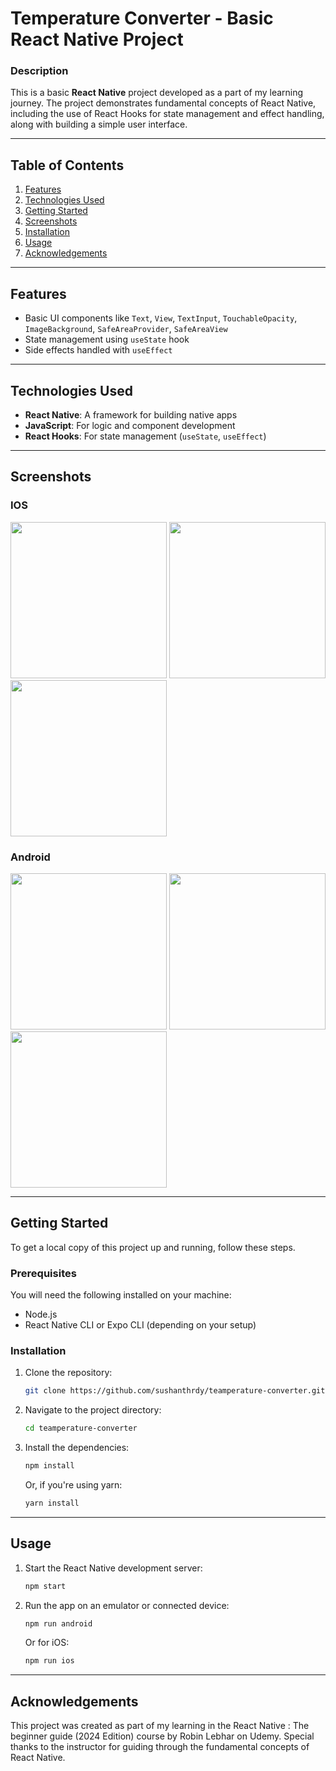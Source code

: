 # Temperature Converter - Basic React Native Project

### Description
This is a basic **React Native** project developed as a part of my learning journey. The project demonstrates fundamental concepts of React Native, including the use of React Hooks for state management and effect handling, along with building a simple user interface.

---

## Table of Contents
1. [Features](#features)
2. [Technologies Used](#technologies-used)
3. [Getting Started](#getting-started)
4. [Screenshots](#screenshots)
5. [Installation](#installation)
6. [Usage](#usage)
7. [Acknowledgements](#acknowledgements)

---

## Features
- Basic UI components like `Text`, `View`, `TextInput`, `TouchableOpacity`, `ImageBackground`, `SafeAreaProvider`, `SafeAreaView`
- State management using `useState` hook
- Side effects handled with `useEffect`

---

## Technologies Used
- **React Native**: A framework for building native apps
- **JavaScript**: For logic and component development
- **React Hooks**: For state management (`useState`, `useEffect`)

---

## Screenshots

### IOS
<div>
<img src="screenshots/image1_IOS.png" width="250"/>
<img src="screenshots/Image2_IOS.png" width="250"/>
<img src="screenshots/image3_IOS.png" width="250"/>
</div>

### Android
<div>
<img src="screenshots/images1_android.png" width="250"/>
<img src="screenshots/image2_android.png" width="250"/>
<img src="screenshots/image3_android.png" width="250"/>
</div>

---

## Getting Started

To get a local copy of this project up and running, follow these steps.

### Prerequisites
You will need the following installed on your machine:
- Node.js
- React Native CLI or Expo CLI (depending on your setup)

### Installation
1. Clone the repository:
    ```bash
    git clone https://github.com/sushanthrdy/teamperature-converter.git
    ```
2. Navigate to the project directory:
    ```bash
    cd teamperature-converter
    ```
3. Install the dependencies:
    ```bash
    npm install
    ```
    Or, if you're using yarn:
    ```bash
    yarn install
    ```

---

## Usage
1. Start the React Native development server:
    ```bash
    npm start
    ```
2. Run the app on an emulator or connected device:
    ```bash
    npm run android
    ```
    Or for iOS:
    ```bash
    npm run ios
    ```

---

## Acknowledgements
This project was created as part of my learning in the React Native : The beginner guide (2024 Edition) course by Robin Lebhar on Udemy. Special thanks to the instructor for guiding through the fundamental concepts of React Native.
